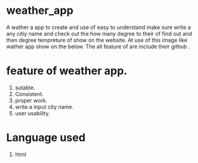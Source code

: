 # weather_app
A wather a app to create and use of easy to understand
make sure write a any citiy name and check out the how many degree to 
their of find out and then degree tempreture of show on the website.
At use of this image like wather app show on the below.
The all feature of are include their github .
# feature of weather app.
1. sutable.
2. Consistent. 
3. proper work.
4. write a input city name.
5. user usability.

# Language used
1. html
